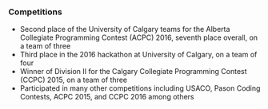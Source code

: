 ### Competitions
- Second place of the University of Calgary teams for the Alberta Collegiate Programming Contest (ACPC) 2016, seventh place overall, on a team of three
- Third place in the 2016 hackathon at University of Calgary, on a team of four
- Winner of Division II for the Calgary Collegiate Programming Contest (CCPC) 2015, on a team of three
- Participated in many other competitions including USACO, Pason Coding Contests, ACPC 2015, and CCPC 2016 among others